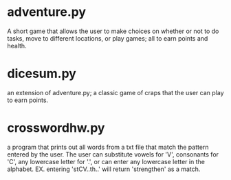 # adventure.py
A short game that allows the user to make choices on whether or not to do tasks, move to different locations, or play games; all to earn points and health.
# dicesum.py
an extension of adventure.py; a classic game of craps that the user can play to earn points.
# crosswordhw.py
a program that prints out all words from a txt file that match the pattern entered by the user. The user can substitute vowels for 'V', consonants for 'C', any lowercase letter for '.', or can enter any lowercase letter in the alphabet. EX. entering 'stCV..th..' will return 'strengthen' as a match.
